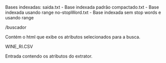 Bases indexadas:
 saida.txt  - Base indexada padrão
 compactado.txt - Base indexada usando range
no-stopWord.txt - Base indexada sem stop words e usando range 

/buscador

Contém o html que exibe os atributos selecionados para a busca. 

WINE_RI.CSV

Entrada contendo os atributos do extrator.

